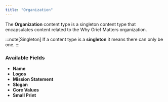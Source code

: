 ```yaml
---
title: "Organization"
---
```


The **Organization** content type is a singleton content type that encapsulates content related to the Why Grief Matters organization.

:::note[Singleton]
If a content type is a **singleton** it means there can only be one.
:::

### Available Fields

- **Name**
- **Logos**
- **Mission Statement**
- **Slogan**
- **Core Values**
- **Small Print**
